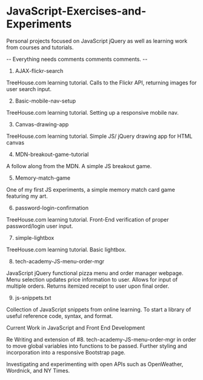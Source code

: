 # JavaScript-Exercises-and-Experiments
Personal projects focused on JavaScript jQuery as well as learning work from courses and tutorials. 

-- Everything needs comments comments comments. --
1. AJAX-flickr-search

TreeHouse.com learning tutorial. Calls to the Flickr API, returning images for user search input.

2. Basic-mobile-nav-setup

TreeHouse.com learning tutorial. Setting up a responsive mobile nav.

3. Canvas-drawing-app	

TreeHouse.com learning tutorial. Simple JS/ jQuery drawing app for HTML canvas

4. MDN-breakout-game-tutorial	

A follow along from the MDN. A simple JS breakout game.

5. Memory-match-game	

One of my first JS experiments, a simple memory match card game featuring my art. 

6. password-login-confirmation	

TreeHouse.com learning tutorial. Front-End verification of proper password/login user input.

7. simple-lightbox

TreeHouse.com learning tutorial. Basic lightbox.

8. tech-academy-JS-menu-order-mgr	

JavaScript jQuery functional pizza menu and order manager webpage. Menu selection updates price information to user. Allows for input of multiple orders. Returns itemized receipt to user upon final order.

9. js-snippets.txt

Collection of JavaScript snippets from online learning. To start a library of useful reference code, syntax, and format.


Current Work in JavaScript and Front End Development

  Re Writing and extension of #8. tech-academy-JS-menu-order-mgr in order to move global variables into functions to be passed. Further styling and incorporation into a responsive Bootstrap page.	  

  Investigating and experimenting with open APIs such as OpenWeather, Wordnick, and NY Times.
